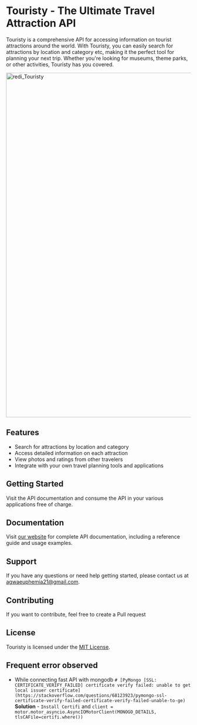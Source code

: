 # Touristy - The Ultimate Travel Attraction API

Touristy is a comprehensive API for accessing information on tourist attractions around the world. With Touristy, you can easily search for attractions by location and category etc, making it the perfect tool for planning your next trip. Whether you're looking for museums, theme parks, or other activities, Touristy has you covered.

<img width="940" alt="redi_Touristy" src="https://user-images.githubusercontent.com/71856058/207550563-f631dba1-fb65-4aeb-b85f-d7711d3cf400.PNG">


## Features

- Search for attractions by location and category
- Access detailed information on each attraction
- View photos and ratings from other travelers
- Integrate with your own travel planning tools and applications

## Getting Started

Visit the API documentation and consume the API in your various applications free of charge. 


## Documentation

Visit [our website](https://touristy.azurewebsites.net/docs) for complete API documentation, including a reference guide and usage examples.

## Support

If you have any questions or need help getting started, please contact us at [agwaeuphemia21@gmail.com](mailto:agwaeuphemia21@gmail.com).

## Contributing

If you want to contribute, feel free to create a Pull request

## License

Touristy is licensed under the [MIT License](LICENSE).




## Frequent error observed

 - While connecting fast API with mongodb `# [PyMongo [SSL: CERTIFICATE_VERIFY_FAILED] certificate verify failed: unable to get local issuer certificate](https://stackoverflow.com/questions/68123923/pymongo-ssl-certificate-verify-failed-certificate-verify-failed-unable-to-ge)` **Solution** - `Install Certifi` and  `client = motor.motor_asyncio.AsyncIOMotorClient(MONOGO_DETAILS, tlsCAFile=certifi.where())`

